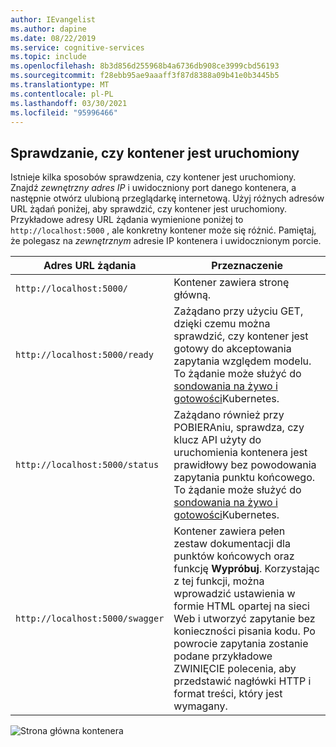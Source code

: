 ```yaml
---
author: IEvangelist
ms.author: dapine
ms.date: 08/22/2019
ms.service: cognitive-services
ms.topic: include
ms.openlocfilehash: 8b3d856d255968b4a6736db908ce3999cbd56193
ms.sourcegitcommit: f28ebb95ae9aaaff3f87d8388a09b41e0b3445b5
ms.translationtype: MT
ms.contentlocale: pl-PL
ms.lasthandoff: 03/30/2021
ms.locfileid: "95996466"
---
```

## <a name="validate-that-a-container-is-running"></a>Sprawdzanie, czy kontener jest uruchomiony 

Istnieje kilka sposobów sprawdzenia, czy kontener jest uruchomiony. Znajdź *zewnętrzny adres IP* i uwidoczniony port danego kontenera, a następnie otwórz ulubioną przeglądarkę internetową. Użyj różnych adresów URL żądań poniżej, aby sprawdzić, czy kontener jest uruchomiony. Przykładowe adresy URL żądania wymienione poniżej to `http://localhost:5000` , ale konkretny kontener może się różnić. Pamiętaj, że polegasz na *zewnętrznym* adresie IP kontenera i uwidocznionym porcie.

| Adres URL żądania | Przeznaczenie |
|--|--|
| `http://localhost:5000/` | Kontener zawiera stronę główną. |
| `http://localhost:5000/ready` | Zażądano przy użyciu GET, dzięki czemu można sprawdzić, czy kontener jest gotowy do akceptowania zapytania względem modelu.  To żądanie może służyć do [sondowania na żywo i gotowości](https://kubernetes.io/docs/tasks/configure-pod-container/configure-liveness-readiness-probes/)Kubernetes. |
| `http://localhost:5000/status` | Zażądano również przy POBIERAniu, sprawdza, czy klucz API użyty do uruchomienia kontenera jest prawidłowy bez powodowania zapytania punktu końcowego. To żądanie może służyć do [sondowania na żywo i gotowości](https://kubernetes.io/docs/tasks/configure-pod-container/configure-liveness-readiness-probes/)Kubernetes. |
| `http://localhost:5000/swagger` | Kontener zawiera pełen zestaw dokumentacji dla punktów końcowych oraz funkcję **Wypróbuj**. Korzystając z tej funkcji, można wprowadzić ustawienia w formie HTML opartej na sieci Web i utworzyć zapytanie bez konieczności pisania kodu. Po powrocie zapytania zostanie podane przykładowe ZWINIĘCIE polecenia, aby przedstawić nagłówki HTTP i format treści, który jest wymagany. |

![Strona główna kontenera](./media/cognitive-services-containers-api-documentation/container-webpage.png)
